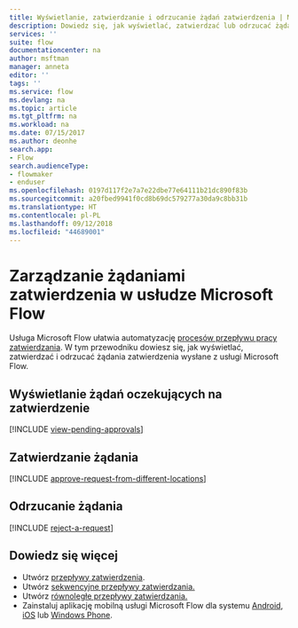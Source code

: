 ```yaml
---
title: Wyświetlanie, zatwierdzanie i odrzucanie żądań zatwierdzenia | Microsoft Docs
description: Dowiedz się, jak wyświetlać, zatwierdzać lub odrzucać żądania zatwierdzenia w usłudze Microsoft Flow.
services: ''
suite: flow
documentationcenter: na
author: msftman
manager: anneta
editor: ''
tags: ''
ms.service: flow
ms.devlang: na
ms.topic: article
ms.tgt_pltfrm: na
ms.workload: na
ms.date: 07/15/2017
ms.author: deonhe
search.app:
- Flow
search.audienceType:
- flowmaker
- enduser
ms.openlocfilehash: 0197d117f2e7a7e22dbe77e64111b21dc890f83b
ms.sourcegitcommit: a20fbed9941f0cd8b69dc579277a30da9c8bb31b
ms.translationtype: HT
ms.contentlocale: pl-PL
ms.lasthandoff: 09/12/2018
ms.locfileid: "44689001"
---
```

# <a name="manage-approval-requests-in-microsoft-flow"></a>Zarządzanie żądaniami zatwierdzenia w usłudze Microsoft Flow
Usługa Microsoft Flow ułatwia automatyzację [procesów przepływu pracy zatwierdzania](modern-approvals.md). W tym przewodniku dowiesz się, jak wyświetlać, zatwierdzać i odrzucać żądania zatwierdzenia wysłane z usługi Microsoft Flow.

## <a name="view-pending-approval-requests"></a>Wyświetlanie żądań oczekujących na zatwierdzenie
[!INCLUDE [view-pending-approvals](includes/view-pending-approvals.md)]

## <a name="approve-a-request"></a>Zatwierdzanie żądania
[!INCLUDE [approve-request-from-different-locations](includes/approve-request-from-different-locations.md)]

## <a name="reject-a-request"></a>Odrzucanie żądania
[!INCLUDE [reject-a-request](includes/reject-a-request.md)]

## <a name="learn-more"></a>Dowiedz się więcej
* Utwórz [przepływy zatwierdzenia](modern-approvals.md).
* Utwórz [sekwencyjne przepływy zatwierdzania.](sequential-modern-approvals.md)
* Utwórz [równoległe przepływy zatwierdzania.](parallel-modern-approvals.md)
* Zainstaluj aplikację mobilną usługi Microsoft Flow dla systemu [Android](https://aka.ms/flowmobiledocsandroid), [iOS](https://aka.ms/flowmobiledocsios) lub [Windows Phone](https://aka.ms/flowmobilewindows).

